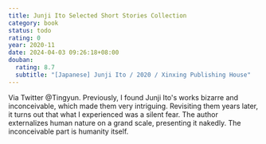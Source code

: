 ```yaml
---
title: Junji Ito Selected Short Stories Collection
category: book
status: todo
rating: 0
year: 2020-11
date: 2024-04-03 09:26:18+08:00
douban:
  rating: 8.7
  subtitle: "[Japanese] Junji Ito / 2020 / Xinxing Publishing House"
---
```


Via Twitter @Tingyun. Previously, I found Junji Ito's works bizarre and inconceivable, which made them very intriguing. Revisiting them years later, it turns out that what I experienced was a silent fear. The author externalizes human nature on a grand scale, presenting it nakedly. The inconceivable part is humanity itself.
